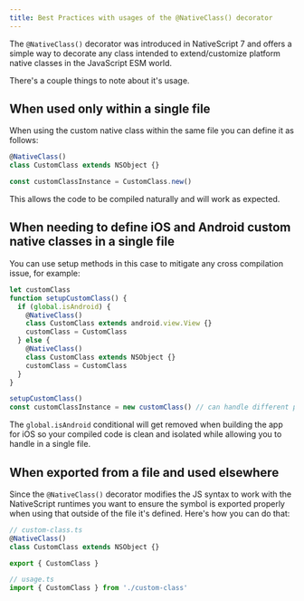 ```yaml
---
title: Best Practices with usages of the @NativeClass() decorator
---
```


The `@NativeClass()` decorator was introduced in NativeScript 7 and offers a simple way to decorate any class intended to extend/customize platform native classes in the JavaScript ESM world.

There's a couple things to note about it's usage.

## When used only within a single file

When using the custom native class within the same file you can define it as follows:

```ts
@NativeClass()
class CustomClass extends NSObject {}

const customClassInstance = CustomClass.new()
```

This allows the code to be compiled naturally and will work as expected.

## When needing to define iOS and Android custom native classes in a single file

You can use setup methods in this case to mitigate any cross compilation issue, for example:

```ts
let customClass
function setupCustomClass() {
  if (global.isAndroid) {
    @NativeClass()
    class CustomClass extends android.view.View {}
    customClass = CustomClass
  } else {
    @NativeClass()
    class CustomClass extends NSObject {}
    customClass = CustomClass
  }
}

setupCustomClass()
const customClassInstance = new customClass() // can handle different platform args with ternary if needed
```

The `global.isAndroid` conditional will get removed when building the app for iOS so your compiled code is clean and isolated while allowing you to handle in a single file.

## When exported from a file and used elsewhere

Since the `@NativeClass()` decorator modifies the JS syntax to work with the NativeScript runtimes you want to ensure the symbol is exported properly when using that outside of the file it's defined. Here's how you can do that:

```ts
// custom-class.ts
@NativeClass()
class CustomClass extends NSObject {}

export { CustomClass }

// usage.ts
import { CustomClass } from './custom-class'
```
